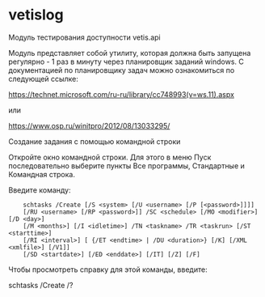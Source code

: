 # vetislog
Модуль  тестирования доступности  vetis.api 



Модуль представляет собой утилиту, которая должна быть запущена
регулярно  - 1 раз в минуту  через планировщик заданий windows.
С документацией по планировщику задач можно ознакомиться 
по следующей ссылке:

https://technet.microsoft.com/ru-ru/library/cc748993(v=ws.11).aspx

или 

https://www.osp.ru/winitpro/2012/08/13033295/


Cоздание задания с помощью командной строки

Откройте окно командной строки. Для этого в меню Пуск последовательно выберите пункты Все программы, Стандартные и Командная строка.

Введите команду:

        schtasks /Create [/S <system> [/U <username> [/P [<password>]]]]
        [/RU <username> [/RP <password>]] /SC <schedule> [/MO <modifier>] [/D <day>]
        [/M <months>] [/I <idletime>] /TN <taskname> /TR <taskrun> [/ST <starttime>]
        [/RI <interval>] [ {/ET <endtime> | /DU <duration>} [/K] [/XML <xmlfile>] [/V1]]
        [/SD <startdate>] [/ED <enddate>] [/IT] [/Z] [/F]

Чтобы просмотреть справку для этой команды, введите:

schtasks /Create /?


